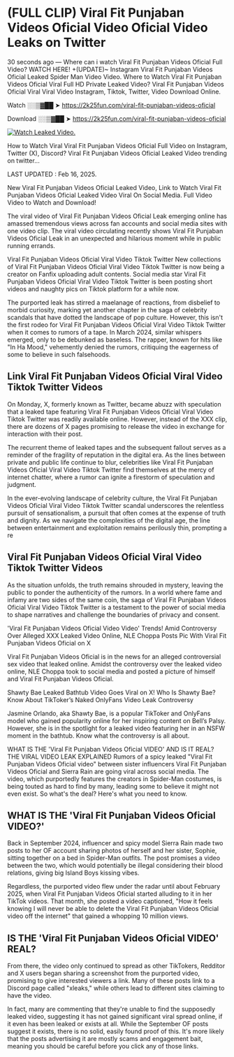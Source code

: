 # (FULL CLIP) ️Viral Fit Punjaban Videos Oficial Video Oficial Video Leaks on Twitter

30 seconds ago — Where can i watch ️Viral Fit Punjaban Videos Oficial Full Video? WATCH HERE! +(UPDATE)~ Instagram ️Viral Fit Punjaban Videos Oficial Leaked Spider Man Video Video. Where to Watch ️Viral Fit Punjaban Videos Oficial Viral Full HD Private Leaked Video? ️Viral Fit Punjaban Videos Oficial Viral Viral Video Instagram, Tiktok, Twitter, Video Download Online.

Watch ░░▒▓██ ➤ https://2k25fun.com/️viral-fit-punjaban-videos-oficial

Download ░░▒▓██ ➤ https://2k25fun.com/️viral-fit-punjaban-videos-oficial

[![Watch Leaked Video.](https://miro.medium.com/v2/resize:fit:828/format:webp/1*cilzJN44JGOrTw9NJCrNHA.gif "Watch Leaked Video")](https://2k25fun.com/️viral-fit-punjaban-videos-oficial)

How to Watch Viral ️Viral Fit Punjaban Videos Oficial Full Video on Instagram, Twitter (X), Discord? ️Viral Fit Punjaban Videos Oficial Leaked Video trending on twitter...

LAST UPDATED : Feb 16, 2025.

New ️Viral Fit Punjaban Videos Oficial Leaked Video, Link to Watch ️Viral Fit Punjaban Videos Oficial Leaked Video Viral On Social Media. Full Video Video to Watch and Download!

The viral video of ️Viral Fit Punjaban Videos Oficial Leak emerging online has amassed tremendous views across fan accounts and social media sites with one video clip. The viral video circulating recently shows ️Viral Fit Punjaban Videos Oficial Leak in an unexpected and hilarious moment while in public running errands.

️Viral Fit Punjaban Videos Oficial Viral Video Tiktok Twitter New collections of ️Viral Fit Punjaban Videos Oficial Viral Video Tiktok Twitter is now being a creator on Fanfix uploading adult contents. Social media star ️Viral Fit Punjaban Videos Oficial Viral Video Tiktok Twitter is been posting short videos and naughty pics on Tiktok platform for a while now.

The purported leak has stirred a maelanage of reactions, from disbelief to morbid curiosity, marking yet another chapter in the saga of celebrity scandals that have dotted the landscape of pop culture. However, this isn't the first rodeo for ️Viral Fit Punjaban Videos Oficial Viral Video Tiktok Twitter when it comes to rumors of a tape. In March 2024, similar whispers emerged, only to be debunked as baseless. The rapper, known for hits like "In Ha Mood," vehemently denied the rumors, critiquing the eagerness of some to believe in such falsehoods.

## Link ️Viral Fit Punjaban Videos Oficial Viral Video Tiktok Twitter Videos

On Monday, X, formerly known as Twitter, became abuzz with speculation that a leaked tape featuring ️Viral Fit Punjaban Videos Oficial Viral Video Tiktok Twitter was readily available online. However, instead of the XXX clip, there are dozens of X pages promising to release the video in exchange for interaction with their post.

The recurrent theme of leaked tapes and the subsequent fallout serves as a reminder of the fragility of reputation in the digital era. As the lines between private and public life continue to blur, celebrities like ️Viral Fit Punjaban Videos Oficial Viral Video Tiktok Twitter find themselves at the mercy of internet chatter, where a rumor can ignite a firestorm of speculation and judgment.

In the ever-evolving landscape of celebrity culture, the ️Viral Fit Punjaban Videos Oficial Viral Video Tiktok Twitter scandal underscores the relentless pursuit of sensationalism, a pursuit that often comes at the expense of truth and dignity. As we navigate the complexities of the digital age, the line between entertainment and exploitation remains perilously thin, prompting a re

##  ️Viral Fit Punjaban Videos Oficial Viral Video Tiktok Twitter Videos

As the situation unfolds, the truth remains shrouded in mystery, leaving the public to ponder the authenticity of the rumors. In a world where fame and infamy are two sides of the same coin, the saga of ️Viral Fit Punjaban Videos Oficial Viral Video Tiktok Twitter is a testament to the power of social media to shape narratives and challenge the boundaries of privacy and consent.

'️Viral Fit Punjaban Videos Oficial Video Video' Trends! Amid Controversy Over Alleged XXX Leaked Video Online, NLE Choppa Posts Pic With ️Viral Fit Punjaban Videos Oficial on X

️Viral Fit Punjaban Videos Oficial is in the news for an alleged controversial sex video that leaked online. Amidst the controversy over the leaked video online, NLE Choppa took to social media and posted a picture of himself and ️Viral Fit Punjaban Videos Oficial.

Shawty Bae Leaked Bathtub Video Goes Viral on X! Who Is Shawty Bae? Know About TikToker’s Naked OnlyFans Video Leak Controversy

Jasmine Orlando, aka Shawty Bae, is a popular TikToker and OnlyFans model who gained popularity online for her inspiring content on Bell’s Palsy. However, she is in the spotlight for a leaked video featuring her in an NSFW moment in the bathtub. Know what the controversy is all about.

WHAT IS THE '️Viral Fit Punjaban Videos Oficial VIDEO' AND IS IT REAL? THE VIRAL VIDEO LEAK EXPLAINED Rumors of a spicy leaked "️Viral Fit Punjaban Videos Oficial video" between sister influencers ️Viral Fit Punjaban Videos Oficial and Sierra Rain are going viral across social media. The video, which purportedly features the creators in Spider-Man costumes, is being touted as hard to find by many, leading some to believe it might not even exist. So what's the deal? Here's what you need to know.

## WHAT IS THE '️Viral Fit Punjaban Videos Oficial VIDEO?'

Back in September 2024, influencer and spicy model Sierra Rain made two posts to her OF account sharing photos of herself and her sister, Sophie, sitting together on a bed in Spider-Man outfits. The post promises a video between the two, which would potentially be illegal considering their blood relations, giving big Island Boys kissing vibes.

Regardless, the purported video flew under the radar until about February 2025, when ️Viral Fit Punjaban Videos Oficial started alluding to it in her TikTok videos. That month, she posted a video captioned, "How it feels knowing I will never be able to delete the ️Viral Fit Punjaban Videos Oficial video off the internet" that gained a whopping 10 million views.

## IS THE '️Viral Fit Punjaban Videos Oficial VIDEO' REAL?

From there, the video only continued to spread as other TikTokers, Redditor and X users began sharing a screenshot from the purported video, promising to give interested viewers a link. Many of these posts link to a Discord page called "xleaks," while others lead to different sites claiming to have the video.

In fact, many are commenting that they're unable to find the supposedly leaked video, suggesting it has not gained significant viral spread online, if it even has been leaked or exists at all. While the September OF posts suggest it exists, there is no solid, easily found proof of this. It's more likely that the posts advertising it are mostly scams and engagement bait, meaning you should be careful before you click any of those links.